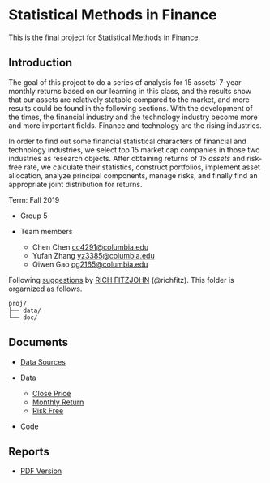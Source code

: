 # Statistical Methods in Finance
This is the final project for Statistical Methods in Finance.

## Introduction
The goal of this project to do a series of analysis for 15 assets’ 7-year monthly returns based on our learning in this class, and the results show that our assets are relatively statable compared to the market, and more results could be found in the following sections. With the development of the times, the financial industry and the technology industry become more and more important fields. Finance and technology are the rising industries. 

In order to find out some financial statistical characters of financial and technology industries, we select top 15 market cap companies in those two industries as research objects. After obtaining returns of *15 assets* and risk-free rate, we calculate their statistics, construct portfolios, implement asset allocation, analyze principal components, manage risks, and finally find an appropriate joint distribution for returns.

Term: Fall 2019

+ Group 5
+ Team members

	+ Chen Chen cc4291@columbia.edu
	+ Yufan Zhang yz3385@columbia.edu
	+ Qiwen Gao qg2165@columbia.edu

Following [suggestions](http://nicercode.github.io/blog/2013-04-05-projects/) by [RICH FITZJOHN](http://nicercode.github.io/about/#Team) (@richfitz). This folder is orgarnized as follows.

```
proj/
├── data/
└── doc/
```

## Documents
* [Data Sources](data/Data_Sources.zip)
* Data
	+ [Close Price](data/Close_Price.csv)
  + [Monthly Return](data/Monthly_Return.csv)
  + [Risk Free](data/Risk_Free.csv)

* [Code](doc/Group5_Final_Project.Rmd)

## Reports
* [PDF Version](doc/Group5_Final_Project.pdf)
